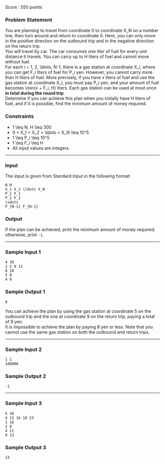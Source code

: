 Score : 550 points

### Problem Statement

You are planning to travel from coordinate 0 to coordinate X\_N on a number line, then turn around and return to coordinate 0. Here, you can only move in the positive direction on the outbound trip and in the negative direction on the return trip.  
You will travel by car. The car consumes one liter of fuel for every unit distance it travels. You can carry up to H liters of fuel and cannot move without fuel.  
For each i = 1, 2, \ldots, N-1, there is a gas station at coordinate X\_i, where you can get F\_i liters of fuel for P\_i yen. However, you cannot carry more than H liters of fuel. More precisely, if you have x liters of fuel and use the gas station at coordinate X\_i, you must pay P\_i yen, and your amount of fuel becomes \min(x + F\_i, H) liters. Each gas station can be used at most once **in total during the round trip**.  
Determine if you can achieve this plan when you initially have H liters of fuel, and if it is possible, find the minimum amount of money required.

### Constraints

* 1 \leq N, H \leq 300
* 0 < X\_1 < X\_2 < \ldots < X\_N \leq 10^5
* 1 \leq P\_i \leq 10^5
* 1 \leq F\_i \leq H
* All input values are integers.

---

### Input

The input is given from Standard Input in the following format:

```
N H
X_1 X_2 \ldots X_N
P_1 F_1
P_2 F_2
\vdots
P_{N-1} F_{N-1}
```

### Output

If the plan can be achieved, print the minimum amount of money required; otherwise, print `-1`.

---

### Sample Input 1

```
4 10
2 5 9 11
8 10
5 8
4 9
```

### Sample Output 1

```
9
```

You can achieve the plan by using the gas station at coordinate 5 on the outbound trip and the one at coordinate 9 on the return trip, paying a total of 9 yen.  
It is impossible to achieve the plan by paying 8 yen or less. Note that you cannot use the same gas station on both the outbound and return trips.

---

### Sample Input 2

```
1 1
100000
```

### Sample Output 2

```
-1
```

---

### Sample Input 3

```
5 20
4 13 16 18 23
1 16
2 8
4 11
8 13
```

### Sample Output 3

```
13
```